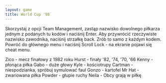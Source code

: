 ```yaml
---
layout: game
title: World Cup '98
---
```


Skorzystaj z opcji Team Management, zastąp nazwisko dowolnego 
piłkarza 
jednym z podanych tu kodów i naciśnij Enter. Aby przywrócić 
rzeczywiste 
nazwisko zawodnika, naciśnij strzałkę back. Zrób to samo z każdym 
kodem. 
Powróć do głównego menu i naciśnij Scroll Lock - na ekranie pojawi 
się cheat 
menu.

Zico 	- mecz finałowy z 1982 roku
Hurst 	- finały '82, '74, '70, '66
Kenny 	- płonąca piłka
Gabo 	- duże głowy
Kyle 	- kościotrupy
Cartman	- niespodzianka, spróbuj symulować faul
Gonzo 	- kartofel
Mr Hat 	- zwariowana piłka
Powder 	- głupie ruchy
Neila 	- Obcy grają w piłkę
